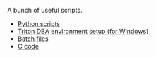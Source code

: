 A bunch of useful scripts.

* [Python scripts](python/README.md)
* [Triton DBA environment setup (for Windows)](tritonenv/README.md)
* [Batch files](./batch/)
* [C code](./c/)
